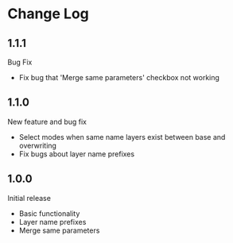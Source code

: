 # Change Log

## 1.1.1

Bug Fix

- Fix bug that 'Merge same parameters' checkbox not working

## 1.1.0

New feature and bug fix

- Select modes when same name layers exist between base and overwriting
- Fix bugs about layer name prefixes

## 1.0.0

Initial release

- Basic functionality
- Layer name prefixes
- Merge same parameters
